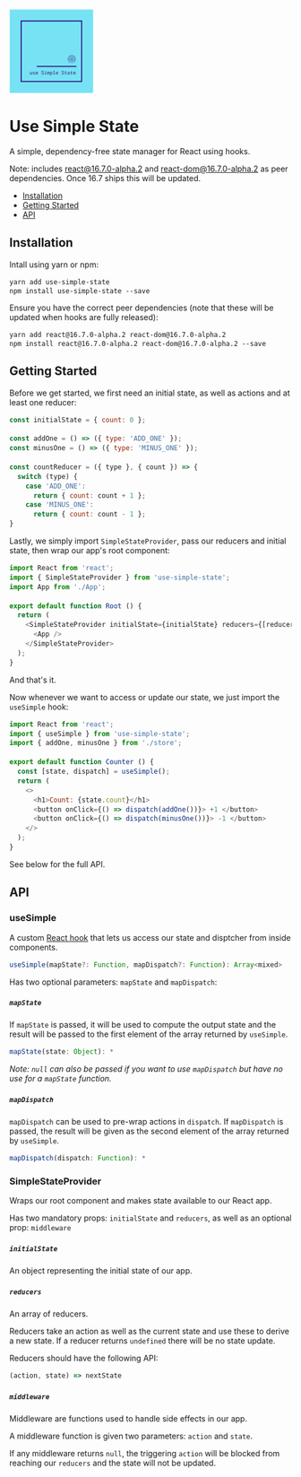 <img src="https://github.com/Jahans3/use-simple-state/blob/master/uss-logo.png" width="150">

# Use Simple State
A simple, dependency-free state manager for React using hooks.

Note: includes react@16.7.0-alpha.2 and react-dom@16.7.0-alpha.2 as peer dependencies. Once 16.7 ships this will be updated.

* [Installation](#installation)
* [Getting Started](#getting-started)
* [API](#api)

## Installation
Intall using yarn or npm:
```
yarn add use-simple-state
npm install use-simple-state --save
```

Ensure you have the correct peer dependencies (note that these will be updated when hooks are fully released):
```
yarn add react@16.7.0-alpha.2 react-dom@16.7.0-alpha.2
npm install react@16.7.0-alpha.2 react-dom@16.7.0-alpha.2 --save
```

## Getting Started
Before we get started, we first need an initial state, as well as actions and at least one reducer:

```js
const initialState = { count: 0 };

const addOne = () => ({ type: 'ADD_ONE' });
const minusOne = () => ({ type: 'MINUS_ONE' });

const countReducer = ({ type }, { count }) => {
  switch (type) {
    case 'ADD_ONE':
      return { count: count + 1 };
    case 'MINUS_ONE':
      return { count: count - 1 };
}
```

Lastly, we simply import `SimpleStateProvider`, pass our reducers and initial state, then wrap our app's root component:

```js
import React from 'react';
import { SimpleStateProvider } from 'use-simple-state';
import App from './App';

export default function Root () {
  return (
    <SimpleStateProvider initialState={initialState} reducers={[reducers]}>
      <App />
    </SimpleStateProvider>
  );
}
```

And that's it.

Now whenever we want to access or update our state, we just import the `useSimple` hook:

```js
import React from 'react';
import { useSimple } from 'use-simple-state';
import { addOne, minusOne } from './store';

export default function Counter () {
  const [state, dispatch] = useSimple();
  return (
    <>
      <h1>Count: {state.count}</h1>
      <button onClick={() => dispatch(addOne())}> +1 </button>
      <button onClick={() => dispatch(minusOne())}> -1 </button>
    </>
  );
}
```

See below for the full API.

## API
### useSimple
A custom [React hook](https://reactjs.org/docs/hooks-intro.html) that lets us access our state and disptcher from inside components.

```js
useSimple(mapState?: Function, mapDispatch?: Function): Array<mixed>
```

Has two optional parameters: `mapState` and `mapDispatch`:
##### `mapState`
If `mapState` is passed, it will be used to compute the output state and the result will be passed to the first element of the array returned by `useSimple`.

```js
mapState(state: Object): *
```

*Note: `null` can also be passed if you want to use `mapDispatch` but have no use for a `mapState` function.*

##### `mapDispatch`
`mapDispatch` can be used to pre-wrap actions in `dispatch`. If `mapDispatch` is passed, the result will be given as the second element of the array returned by `useSimple`.

```js
mapDispatch(dispatch: Function): *
```

### SimpleStateProvider
Wraps our root component and makes state available to our React app.

Has two mandatory props: `initialState` and `reducers`, as well as an optional prop: `middleware`

##### `initialState`
An object representing the initial state of our app.

##### `reducers`
An array of reducers.

Reducers take an action as well as the current state and use these to derive a new state. If a reducer returns `undefined` there will be no state update.

Reducers should have the following API:
```js
(action, state) => nextState
```

##### `middleware`
Middleware are functions used to handle side effects in our app.

A middleware function is given two parameters: `action` and `state`.

If any middleware returns `null`, the triggering `action` will be blocked from reaching our `reducers` and the state will not be updated.
